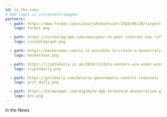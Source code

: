 ```yaml
---
id: in_the_news
# Add logos in src/assets/images/
partners:
  - path: https://www.forbes.com/sites/johnkoetsier/2020/06/20/largest-distributed-peer-to-peer-grid-on-the-planet-laying-foundation-for-a-decentralized-internet/?fbclid=IwAR1WKCpqLcWPRWg5bPD6RCQE5JJjRPt6ey5vbEnu3db2FvJnp6-YKeVZNW8#79aa340e6798'
    logo: forbes.png

  - path: https://cointelegraph.com/news/peer-to-peer-internet-has-lofty-goal-to-bring-true-decentralization
    logo: cointelegraph.png

  - path: https://hackernoon.com/is-it-possible-to-create-a-decentralized-internet-this-startup-and-its-farmers-think-so-ey2e3ycf
    logo: hackernoon.png

  - path: https://cryptodaily.co.uk/2019/11/data-centers-are-under-pressure-to-meet-internet-demand
    logo: cryptodaily.png

  - path: https://gritdaily.com/belarus-governments-control-internet/
    logo: grit_daily.png

  - path: https://btcmanager.com/digibyte-dgb-threefold-decentralize-global-internet-architecture/?q=/digibyte-dgb-threefold-decentralize-global-internet-architecture/&q=/digibyte-dgb-threefold-decentralize-global-internet-architecture/
    logo: btc.png
---
```


In the News
